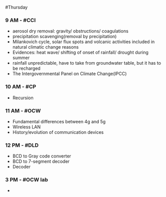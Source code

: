 #Thursday 
### 9 AM - #CCI 
- aerosol dry removal: gravity/ obstructions/ coagulations
- precipitation scavenging(removal by precipitation)
- Milankovich cycle, solar flux spots and volcanic activities included in natural climatic change reasons
- Evidences: heat wave/ shifting of onset of rainfall/ drought during summer
- rainfall unpredictable, have to take from groundwater table, but it has to be recharged
- The Intergovernmental Panel on Climate Change(IPCC) 

### 10 AM - #CP 
- Recursion

### 11 AM - #OCW 
- Fundamental differences between 4g and 5g
- Wireless LAN
- History/evolution of communication devices

### 12 PM - #DLD 
- BCD to Gray code converter
- BCD to 7-segment decoder
- Decoder

### 3 PM - #OCW lab
- 